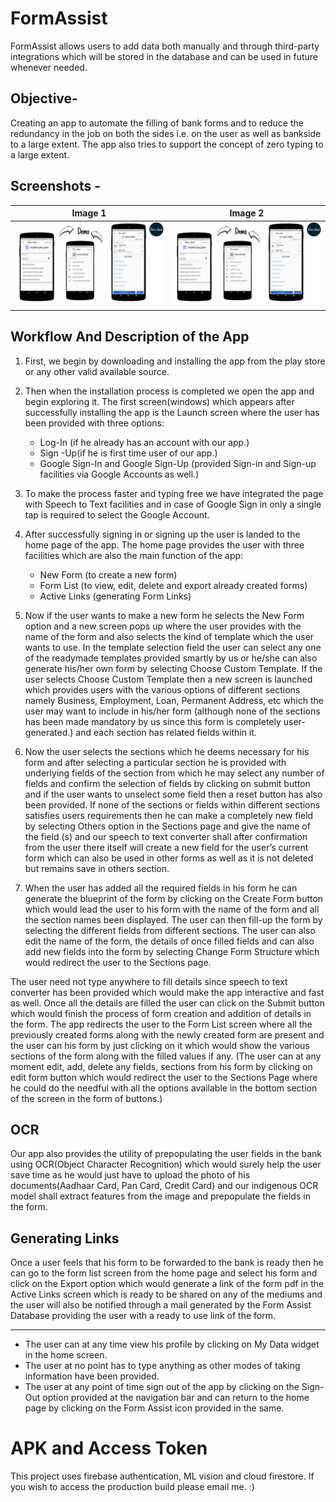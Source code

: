 # FormAssist
FormAssist allows users to add data both manually and through third-party integrations which will be stored in the database and can be used in future whenever needed.

## Objective- 
Creating an app to automate the filling of bank forms and to reduce the redundancy in the job on both the sides i.e. on the user as well as bankside to a large extent. The app also tries to support the concept of zero typing to a large extent.

## Screenshots - 
Image 1             |  Image 2
:-------------------------:|:-------------------------:
![](docs/demo_1.png)  |  ![](docs/demo_1.png)

## Workflow And Description of the App

1. First, we begin by downloading and installing the app from the play store or any other valid available source. 
2. Then when the installation process is completed we open the app and begin exploring it. The first screen(windows) which appears after successfully installing the app is the Launch screen where the user has been provided with three options:
    * Log-In (if he already has an account with our app.) 
    * Sign -Up(if he is first time user of our app.)
    * Google Sign-In and Google Sign-Up (provided Sign-in and Sign-up facilities via Google Accounts as well.)
3. To make the process faster and typing free we have integrated the page with Speech to Text facilities and in case of Google Sign in only a single tap is required to select the Google Account.
4. After successfully signing in or signing up the user is landed to the home page of the app. The home page provides the user with three facilities which are also the main function of the app:
    * New Form  (to create a new form)
    * Form List (to view, edit, delete and export already created forms)
    * Active Links (generating Form Links)

5. Now if the user wants to make a new form he selects the New Form option and a new screen pops up where the user provides with the name of the form and also selects the kind of template which the user wants to use. In the template selection field the user can select any one of the readymade templates provided smartly by us or he/she can also generate his/her own form by selecting Choose Custom Template. If the user selects Choose Custom Template then a new screen is launched which provides users with the various options of different sections namely Business, Employment, Loan, Permanent Address, etc which the user may want to include in his/her form (although none of the sections has been made mandatory by us since this form is completely user-generated.) and each section has related fields within it. 

6. Now the user selects the sections which he deems necessary for his form and after selecting a particular section he is provided with underlying fields of the section from which he may select any number of fields and confirm the selection of fields by clicking on submit button and if the user wants to unselect some field then a reset button has also been provided. If none of the sections or fields within different sections satisfies users requirements then he can make a completely new field by selecting Others option in the Sections page and give the name of the field (s) and our speech to text converter shall after confirmation from the user there itself will create a new field for the user’s current form which can also be used in other forms as well as it is not deleted but remains save in others section.
7. When the user has added all the required fields in his form he can generate the blueprint of the form by clicking on the Create Form button which would lead the user to his form with the name of the form and all the section names been displayed. The user can then fill-up the form by selecting the different fields from different sections. The user can also edit the name of the form, the details of once filled fields and can also add new fields into the form by selecting Change Form Structure which would redirect the user to the Sections page. 

The user need not type anywhere to fill details since speech to text converter has been provided which would make the app interactive and fast as well. Once all the details are filled the user can click on the Submit button which would finish the process of form creation and addition of details in the form. 
The app redirects the user to the Form List screen where all the previously created forms along with the newly created form are present and the user can his form by just clicking on it which would show the various sections of the form along with the filled values if any. (The user can at any moment edit, add, delete any fields, sections from his form by clicking on edit form button which would redirect the user to the Sections Page where he could do the needful with all the options available in the bottom section of the screen in the form of buttons.)

## OCR 
Our app also provides the utility of prepopulating the user fields in the bank using OCR(Object Character Recognition) which would surely help the user save time as he would just have to upload the photo of his documents(Aadhaar Card, Pan Card, Credit Card) and our indigenous OCR model shall extract features from the image and prepopulate the fields in the form.

## Generating Links
Once a user feels that his form to be forwarded to the bank is ready then he can go to the form list screen from the home page and select his form and click on the Export option which would generate a link of the form pdf in the Active Links screen which is ready to be shared on any of the mediums and the user will also be notified through a mail generated by the Form Assist Database providing the user with a ready to use link of the form.

* * * 

* The user can at any time view his profile by clicking on My Data widget in the home screen.
* The user at no point has to type anything as other modes of taking information have been provided.
* The user at any point of time sign out of the app by clicking on the Sign-Out option provided at the navigation bar and can return to the home page by clicking on the Form Assist icon provided in the same.


# APK and Access Token

This project uses firebase authentication, ML vision and cloud firestore. If you wish to access the production build please email me. :)